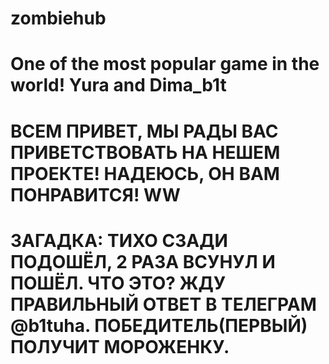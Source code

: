 # zombiehub
# One of the most popular game in the world! Yura and Dima_b1t
# ВСЕМ ПРИВЕТ, МЫ РАДЫ ВАС ПРИВЕТСТВОВАТЬ НА НЕШЕМ ПРОЕКТЕ! НАДЕЮСЬ, ОН ВАМ ПОНРАВИТСЯ! WW
# ЗАГАДКА: ТИХО СЗАДИ ПОДОШЁЛ, 2 РАЗА ВСУНУЛ И ПОШЁЛ. ЧТО ЭТО? ЖДУ ПРАВИЛЬНЫЙ ОТВЕТ В ТЕЛЕГРАМ @b1tuha. ПОБЕДИТЕЛЬ(ПЕРВЫЙ) ПОЛУЧИТ МОРОЖЕНКУ.